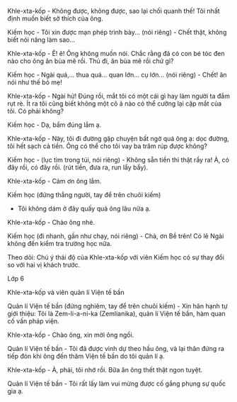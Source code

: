 Khle-xta-kốp - Không được, không được, sao lại chối quanh thế! Tôi nhất định muốn biết sở thích của ông.

Kiếm học - Tôi xin được mạn phép trình bày... (nói riêng) - Chết thật, không biết nói năng làm sao...

Khle-xta-kốp - Ê! ê! Ông không muốn nói. Chắc rằng đã có con bé tóc đen nào cho ông ăn bùa mê rồi. Thú đi, ăn bùa mê rồi chứ gì?

Kiếm học - Ngài quá,... thua quá... quan lớn... cụ lớn... (nói riêng) - Chết! ăn nói như thế bỏ mẹ!

Khle-xta-kốp - Ngài hử! Đúng rồi, mắt tôi có một cái gì hay làm người ta đắm rụt rè. Ít ra tôi cũng biết không một cô ả nào có thể cưỡng lại cặp mắt của tôi. Có phải không?

Kiếm học - Dạ, bẩm đúng lắm ạ.

Khle-xta-kốp - Này, tôi đi đường gặp chuyện bất ngờ quá ông ạ: dọc đường, tôi hết sạch cả tiền. Ông có thể cho tôi vay ba trăm rúp được không?

Kiếm học - (lục tìm trong túi, nói riêng) - Không sẵn tiền thì thật rầy ra! À, có đây rồi, có đây rồi. (rút tiền, đưa ra, run lẩy bẩy).

Khle-xta-kốp - Cảm ơn ông lắm.

Kiếm học (đứng thẳng người, tay để trên chuôi kiếm)
- Tôi không dám ở đây quấy quả ông lâu nữa ạ.

Khle-xta-kốp - Chào ông nhé.

Kiếm học (đi nhanh, gần như chạy, nói riêng) - Chà, ơn Bề trên! Có lẽ Ngài không đến kiểm tra trường học nữa.

Theo dõi: Chú ý thái độ của Khle-xta-kốp với viên Kiếm học có sự thay đổi so với hai vị khách trước.

Lớp 6

Khle-xta-kốp và viên quản lí Viện tế bần

Quản lí Viện tế bần (đứng nghiêm, tay để trên chuôi kiếm) - Xin hân hạnh tự giới thiệu: Tôi là Zem-li-a-ni-ka (Zemlianika), quản lí Viện tế bần, hàm quan cố vấn pháp viện.

Khle-xta-kốp - Chào ông, xin mời ông ngồi.

Quản lí Viện tế bần - Tôi đã được vinh dự theo hầu ông, và lại thân đứng ra tiếp đón khi ông đến thăm Viện tế bần do tôi quản lí ạ.

Khle-xta-kốp - À, phải, tôi nhớ rồi. Bữa ăn ông thết thật ngon tuyệt.

Quản lí Viện tế bần - Tôi rất lấy làm vui mừng được cố gắng phụng sự quốc gia ạ.